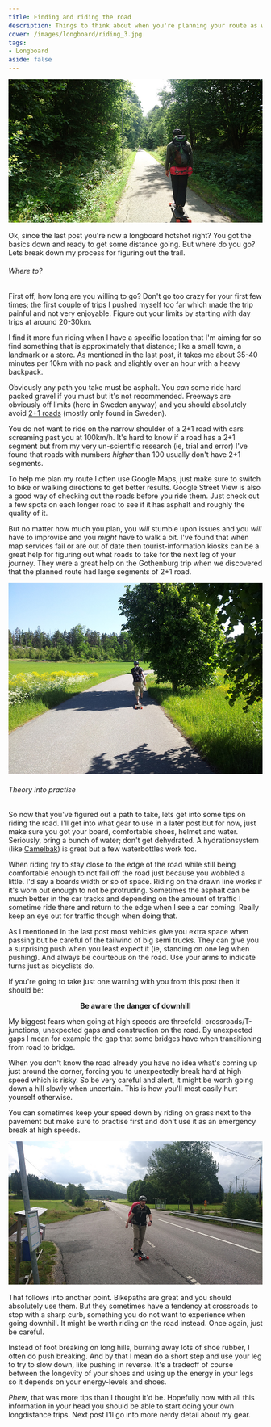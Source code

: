 ```yaml
---
title: Finding and riding the road
description: Things to think about when you're planning your route as well as what to keep an eye out for while riding
cover: /images/longboard/riding_3.jpg
tags:
- Longboard
aside: false
---
```


[![noBorderImage](/images/longboard/riding_3.jpg)](/images/longboard/riding_3.jpg)

Ok, since the last post you're now a longboard hotshot right? You got the basics down and ready to get some distance going. But where do you go? Lets break down my process for figuring out the trail.

###### Where to?
First off, how long are you willing to go? Don't go too crazy for your first few times; the first couple of trips I pushed myself too far which made the trip painful and not very enjoyable. Figure out your limits by starting with day trips at around 20-30km.

I find it more fun riding when I have a specific location that I'm aiming for so find something that is approximately that distance; like a small town, a landmark or a store. As mentioned in the last post, it takes me about 35-40 minutes per 10km with no pack and slightly over an hour with a heavy backpack.

Obviously any path you take must be asphalt. You *can* some ride hard packed gravel if you must but it's not recommended. Freeways are obviously off limits (here in Sweden anyway) and you should absolutely avoid [2+1 roads](https://en.wikipedia.org/wiki/2%2B1_road) (mostly only found in Sweden).

You do not want to ride on the narrow shoulder of a 2+1 road with cars screaming past you at 100km/h. It's hard to know if a road has a 2+1 segment but from my very un-scientific research (ie, trial and error) I've found that roads with numbers *higher* than 100 usually don't have 2+1 segments.

To help me plan my route I often use Google Maps, just make sure to switch to bike or walking directions to get better results. Google Street View is also a good way of checking out the roads before you ride them. Just check out a few spots on each longer road to see if it has asphalt and roughly the quality of it.

But no matter how much you plan, you *will* stumble upon issues and you *will* have to improvise and you *might* have to walk a bit. I've found that when map services fail or are out of date then tourist-information kiosks can be a great help for figuring out what roads to take for the next leg of your journey. They were a great help on the Gothenburg trip when we discovered that the planned route had large segments of 2+1 road.

[![noBorderImage](/images/longboard/riding_4.jpg)](/images/longboard/riding_4.jpg)

###### Theory into practise
So now that you've figured out a path to take, lets get into some tips on riding the road. I'll get into what gear to use in a later post but for now, just make sure you got your board, comfortable shoes, helmet and water. Seriously, bring a bunch of water; don't get dehydrated. A hydrationsystem (like [Camelbak](https://international.camelbak.com/en/packs/reservoirs)) is great but a few waterbottles work too.

When riding try to stay close to the edge of the road while still being comfortable enough to not fall off the road just because you wobbled a little. I'd say a boards width or so of space. Riding on the drawn line works if it's worn out enough to not be protruding. Sometimes the asphalt can be much better in the car tracks and depending on the amount of traffic I sometime ride there and return to the edge when I see a car coming. Really keep an eye out for traffic though when doing that.

As I mentioned in the last post most vehicles give you extra space when passing but be careful of the tailwind of big semi trucks. They can give you a surprising push when you least expect it (ie, standing on one leg when pushing). And always be courteous on the road. Use your arms to indicate turns just as bicyclists do.

If you're going to take just one warning with you from this post then it should be:
<p style="text-align: center; font-weight: bold;">Be aware the danger of downhill</p>

My biggest fears when going at high speeds are threefold: crossroads/T-junctions, unexpected gaps and construction on the road. By unexpected gaps I mean for example the gap that some bridges have when transitioning from road to bridge.

When you don't know the road already you have no idea what's coming up just around the corner, forcing you to unexpectedly break hard at high speed which is risky. So be very careful and alert, it might be worth going down a hill slowly when uncertain. This is how you'll most easily hurt yourself otherwise.

You can sometimes keep your speed down by riding on grass next to the pavement but make sure to practise first and don't use it as an emergency break at high speeds.

[![noBorderImage](/images/longboard/riding_2.jpg)](/images/longboard/riding_2.jpg)

That follows into another point. Bikepaths are great and you should absolutely use them. But they sometimes have a tendency at crossroads to stop with a sharp curb, something you do not want to experience when going downhill. It might be worth riding on the road instead. Once again, just be careful.

Instead of foot breaking on long hills, burning away lots of shoe rubber, I often do push breaking. And by that I mean do a short step and use your leg to try to slow down, like pushing in reverse. It's a tradeoff of course between the longevity of your shoes and using up the energy in your legs so it depends on your energy-levels and shoes.

*Phew*, that was more tips than I thought it'd be. Hopefully now with all this information in your head you should be able to start doing your own longdistance trips. Next post I'll go into more nerdy detail about my gear.